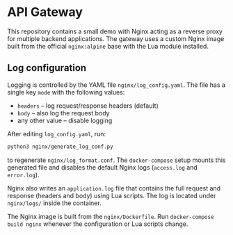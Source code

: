 # API Gateway

This repository contains a small demo with Nginx acting as a reverse proxy for multiple backend applications. The gateway uses a custom Nginx image built from the official `nginx:alpine` base with the Lua module installed.

## Log configuration

Logging is controlled by the YAML file `nginx/log_config.yaml`. The file has a single key `mode` with the following values:

- `headers` – log request/response headers (default)
- `body` – also log the request body
- any other value – disable logging

After editing `log_config.yaml`, run:

```bash
python3 nginx/generate_log_conf.py
```

to regenerate `nginx/log_format.conf`. The `docker-compose` setup mounts this generated file and disables the default Nginx logs (`access.log` and `error.log`).

Nginx also writes an `application.log` file that contains the full request and response (headers and body) using Lua scripts. The log is located under `nginx/logs/` inside the container.

The Nginx image is built from the `nginx/Dockerfile`. Run `docker-compose build nginx` whenever the configuration or Lua scripts change.
